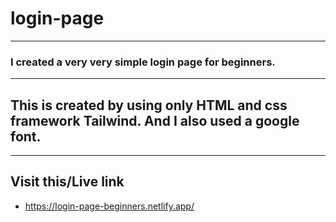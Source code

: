 # login-page
***

### I created a very very simple login page for beginners.
***

## This is created by using only HTML and css framework Tailwind. And I also used a google font.
***

## Visit this/Live link
- https://login-page-beginners.netlify.app/
